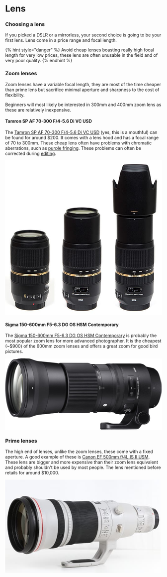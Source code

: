 # Lens

### Choosing a lens

If you picked a DSLR or a mirrorless, your second choice is going to be your first lens. Lens come in a price range and focal length.

{% hint style="danger" %}
Avoid cheap lenses boasting really high focal length for very low prices, these lens are often unusable in the field and of very poor quality.
{% endhint %}

### Zoom lenses

Zoom lenses have a variable focal length, they are most of the time cheaper than prime lens but sacrifice minimal aperture and sharpness to the cost of flexibility.

Beginners will most likely be interested in 300mm and 400mm zoom lens as these are relatively inexpensive. 

####  Tamron SP AF 70-300 F/4-5.6 Di VC USD

The [Tamron SP AF 70-300 F/4-5.6 Di VC USD](https://www.tamron.eu/lenses/sp-af-70-300-f4-56-di-vc-usd/) \(yes, this is a mouthful\) can be found for around $200. It comes with a lens hood and has a focal range of 70 to 300mm. These cheap lens often have problems with chromatic aberrations, such as [purple fringing](https://en.wikipedia.org/wiki/Purple_fringing). These problems can often be corrected during [editing](../editing/editing.md).

![ Tamron SP AF 70-300 F/4-5.6 Di VC USD](../.gitbook/assets/tamron300.jpg)

#### Sigma 150-600mm F5-6.3 DG OS HSM Contemporary

The [Sigma 150-600mm F5-6.3 DG OS HSM Contemporary](https://www.sigma-global.com/en/lenses/c015_150_600_5_63/) is probably the most popular zoom lens for more advanced photographer. It is the cheapest \(~$900\) of the 600mm zoom lenses and offers a great zoom for good bird pictures.

![ Sigma 150-600mm F5-6.3 DG OS HSM Contemporary](../.gitbook/assets/sigma600.jpg)

### Prime lenses

The high end of lenses, unlike the zoom lenses, these come with a fixed aperture. A good example of these is [Canon EF 500mm f/4L IS II USM](https://store.canon.co.uk/canon-ef-500mm-f-4l-is-ii-usm-lens/5124B005/). These lens are bigger and more expensive than their zoom lens equivalent and probably shouldn't be used by most people. The lens mentioned before retails for around $10,000.

![ Canon EF 500mm f/4L IS II USM](../.gitbook/assets/canon500.jpeg)

